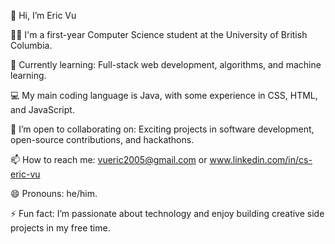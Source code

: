 👋 Hi, I’m Eric Vu

🧑‍🎓 I'm a first-year Computer Science student at the University of British Columbia.

🌱 Currently learning: Full-stack web development, algorithms, and machine learning.

💻 My main coding language is Java, with some experience in CSS, HTML, and JavaScript.

🤝 I’m open to collaborating on: Exciting projects in software development, open-source contributions, and hackathons.

📫 How to reach me: vueric2005@gmail.com or www.linkedin.com/in/cs-eric-vu

😄 Pronouns: he/him.

⚡ Fun fact: I’m passionate about technology and enjoy building creative side projects in my free time.
